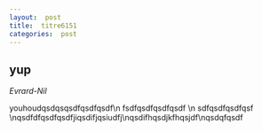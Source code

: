 ```yaml
---
layout:  post
title:  titre6151
categories:  post
---
```


## yup

*Evrard-Nil*

youhoudqsdqsqsdfqsdfqsdf\n fsdfqsdfqsdfqsdf \n sdfqsdfqsdfqsf \nqsdfdfqsdfqsdfjiqsdifjqsiudfj\nqsdifhqsdjkfhqsjdf\nqsdqfqsdf
